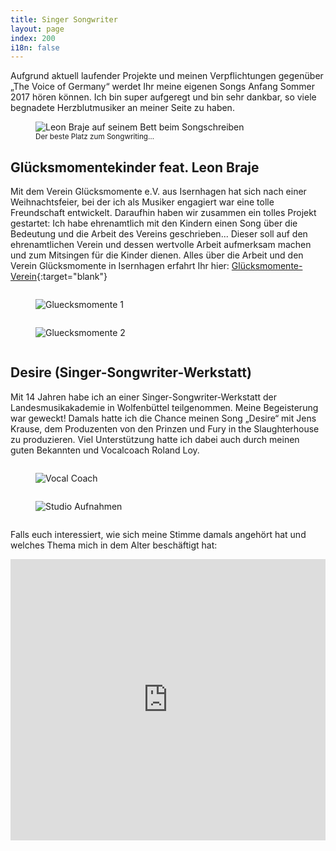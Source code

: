 ```yaml
---
title: Singer Songwriter
layout: page
index: 200
i18n: false
---
```


Aufgrund aktuell laufender Projekte und meinen Verpflichtungen gegenüber „The Voice of Germany“ werdet Ihr meine eigenen Songs Anfang Sommer 2017 hören können. Ich bin super aufgeregt und bin sehr dankbar, so viele begnadete Herzblutmusiker an meiner Seite zu haben. 

<figure>
	<img src="{{ site.baseurl }}/img/singer-songwriter/composing.jpg" alt="Leon Braje auf seinem Bett beim Songschreiben" />
	<figcaption>
		<small>Der beste Platz zum Songwriting…</small>
	</figcaption>
</figure>


## Glücksmomentekinder feat. Leon Braje


Mit dem Verein Glücksmomente e.V. aus Isernhagen hat sich nach einer Weihnachtsfeier, bei der ich als Musiker engagiert war eine tolle Freundschaft entwickelt. Daraufhin haben wir zusammen ein tolles Projekt gestartet: Ich habe ehrenamtlich mit den Kindern einen Song über die Bedeutung und die Arbeit des Vereins geschrieben... 
Dieser soll auf den ehrenamtlichen Verein und dessen wertvolle Arbeit aufmerksam machen und zum Mitsingen für die Kinder dienen. 
Alles über die Arbeit und den Verein Glücksmomente in Isernhagen erfahrt Ihr hier: [Glücksmomente-Verein](http://www.gluecksmomente-verein.de/){:target="blank"}
<div class="row">
	<div class="small-12 medium-6 columns">
		<figure>
			<img src="{{ site.baseurl }}/img/singer-songwriter/Gluecksmomente_Cover.JPG" alt="Gluecksmomente 1" />
		</figure>
	</div>
	<div class="small-12 medium-6 columns">
		<figure>
			<img src="{{ site.baseurl }}/img/singer-songwriter/Gluecksmomente_Snapshot.JPG" alt="Gluecksmomente 2" />
		</figure>
	</div>
</div>

## Desire (Singer-Songwriter-Werkstatt)

Mit 14 Jahren habe ich an einer Singer-Songwriter-Werkstatt der Landesmusikakademie in Wolfenbüttel teilgenommen. Meine Begeisterung war geweckt! Damals hatte ich die Chance meinen Song „Desire“ mit Jens Krause, dem Produzenten von den Prinzen und Fury in the Slaughterhouse zu produzieren. Viel Unterstützung hatte ich dabei auch durch meinen guten Bekannten und Vocalcoach Roland Loy. 

<div class="row">
	<div class="small-12 medium-6 columns">
		<figure>
			<img src="{{ site.baseurl }}/img/singer-songwriter/vocal-coach.jpg" alt="Vocal Coach" />
		</figure>
	</div>
	<div class="small-12 medium-6 columns">
		<figure>
			<img src="{{ site.baseurl }}/img/singer-songwriter/studio.jpg" alt="Studio Aufnahmen" />
		</figure>
	</div>
</div>

Falls euch interessiert, wie sich meine Stimme damals angehört hat und welches Thema mich in dem Alter beschäftigt hat:
<div class="flex-video widescreen">
	<iframe width="100%" height="450" scrolling="no" frameborder="no" src="https://w.soundcloud.com/player/?url=https%3A//api.soundcloud.com/tracks/289155735&amp;auto_play=false&amp;hide_related=false&amp;show_comments=true&amp;show_user=true&amp;show_reposts=false&amp;visual=true"></iframe>
</div>

